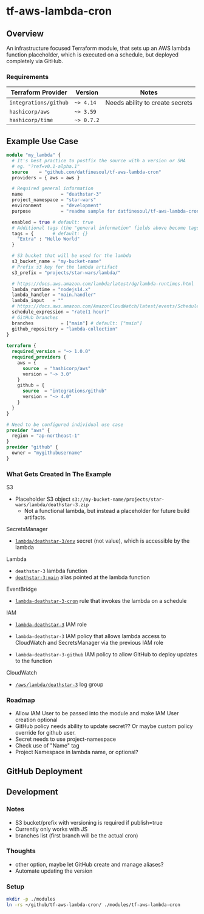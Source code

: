 # tf-aws-lambda-cron

## Overview

An infrastructure focused Terraform module, that sets up an AWS lambda function placeholder, which is executed on a schedule, but deployed completely via GitHub.

### Requirements

| Terraform Provider    | Version    | Notes                           |
| --------------------- | ---------- | ------------------------------- |
| `integrations/github` | `~> 4.14`  | Needs ability to create secrets |
| `hashicorp/aws`       | `~> 3.59`  |                                 |
| `hashicorp/time`      | `~> 0.7.2` |                                 |

## Example Use Case

```terraform
module "my_lambda" {
  # It's best practice to postfix the source with a version or SHA
  # eg. "?ref=v0.1-alpha.1"
  source    = "github.com/datfinesoul/tf-aws-lambda-cron"
  providers = { aws = aws }

  # Required general information
  name              = "deathstar-3"
  project_namespace = "star-wars"
  environment       = "development"
  purpose           = "readme sample for datfinesoul/tf-aws-lambda-cron"

  enabled = true # default: true
  # Additional tags (the "general information" fields above become tags by default)
  tags = {       # default: {}
    "Extra" : "Hello World"
  }

  # S3 bucket that will be used for the lambda
  s3_bucket_name = "my-bucket-name"
  # Prefix s3 key for the lambda artifact
  s3_prefix = "projects/star-wars/lambda/"

  # https://docs.aws.amazon.com/lambda/latest/dg/lambda-runtimes.html
  lambda_runtime = "nodejs14.x"
  lambda_handler = "main.handler"
  lambda_input   = ""
  # https://docs.aws.amazon.com/AmazonCloudWatch/latest/events/ScheduledEvents.html
  schedule_expression = "rate(1 hour)"
  # GitHub branches
  branches          = ["main"] # default: ["main"]
  github_repository = "lambda-collection"
}
    
terraform {
  required_version = "~> 1.0.0"
  required_providers {
    aws = {
      source  = "hashicorp/aws"
      version = "~> 3.0"
    }
    github = {
      source  = "integrations/github"
      version = "~> 4.0"
    }
  }
}

# Need to be configured individual use case
provider "aws" {
  region = "ap-northeast-1"
}
provider "github" {
  owner = "mygithubusername"
}
```

### What Gets Created In The Example

S3

- Placeholder S3 object `s3://my-bucket-name/projects/star-wars/lambda/deathstar-3.zip`
  - Not a functional lambda, but instead a placeholder for future build artifacts.

SecretsManager

- [`lambda/deathstar-3/env`](https://ap-northeast-1.console.aws.amazon.com/secretsmanager/home?region=ap-northeast-1#!/secret?name=lambda%2Fdeathstar-3%2Fenv) secret (not value), which is accessible by the lambda

Lambda

- `deathstar-3` lambda function
- [`deathstar-3:main`](https://ap-northeast-1.console.aws.amazon.com/lambda/home?region=ap-northeast-1#/functions/deathstar-3?tab=versions) alias pointed at the lambda function

EventBridge

- [`lambda-deathstar-3-cron`](https://ap-northeast-1.console.aws.amazon.com/events/home?region=ap-northeast-1#/eventbus/default/rules/lambda-deathstar-3-cron) rule that invokes the lambda on a schedule

IAM

- [`lambda-deathstar-3`](https://console.aws.amazon.com/iam/home#/roles/lambda-deathstar-3) IAM role

- `lambda-deathstar-3` IAM policy that allows lambda access to CloudWatch and SecretsManager via the previous IAM role
- `lambda-deathstar-3-github` IAM policy to allow GitHub to deploy updates to the function

CloudWatch

- [`/aws/lambda/deathstar-3`](https://ap-northeast-1.console.aws.amazon.com/cloudwatch/home?region=ap-northeast-1#logsV2:log-groups/log-group/$252Faws$252Flambda$252Fdeathstar-3) log group

### Roadmap

- Allow IAM User to be passed into the module and make IAM User creation optional
- GitHub policy needs ability to update secret??  Or maybe custom policy override for github user.
- Secret needs to use project-namespace
- Check use of "Name" tag
- Project Namespace in lambda name, or optional?

## GitHub Deployment

## Development

### Notes

- S3 bucket/prefix with versioning is required if publish=true
- Currently only works with JS
- branches list (first branch will be the actual cron)

### Thoughts

- other option, maybe let GitHub create and manage aliases? 
- Automate updating the version

### Setup

```bash
mkdir -p ./modules
ln -rs ~/github/tf-aws-lambda-cron/ ./modules/tf-aws-lambda-cron
```


